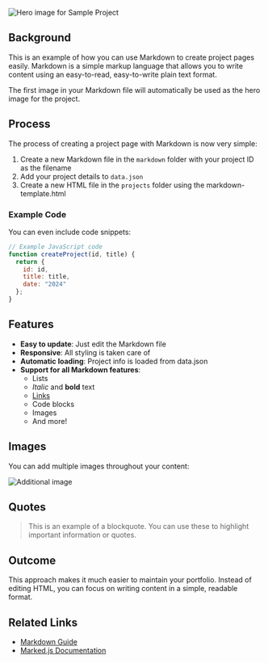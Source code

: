 ![Hero image for Sample Project](../images/projects/sample-project/hero.jpg)

## Background

This is an example of how you can use Markdown to create project pages easily. Markdown is a simple markup language that allows you to write content using an easy-to-read, easy-to-write plain text format.

The first image in your Markdown file will automatically be used as the hero image for the project.

## Process

The process of creating a project page with Markdown is now very simple:

1. Create a new Markdown file in the `markdown` folder with your project ID as the filename
2. Add your project details to `data.json`
3. Create a new HTML file in the `projects` folder using the markdown-template.html

### Example Code

You can even include code snippets:

```javascript
// Example JavaScript code
function createProject(id, title) {
  return {
    id: id,
    title: title,
    date: "2024"
  };
}
```

## Features

- **Easy to update**: Just edit the Markdown file
- **Responsive**: All styling is taken care of
- **Automatic loading**: Project info is loaded from data.json
- **Support for all Markdown features**:
  - Lists
  - *Italic* and **bold** text
  - [Links](https://example.com)
  - Code blocks
  - Images
  - And more!

## Images

You can add multiple images throughout your content:

![Additional image](../images/projects/sample-project/image2.jpg)

## Quotes

> This is an example of a blockquote. You can use these to highlight important information or quotes.

## Outcome

This approach makes it much easier to maintain your portfolio. Instead of editing HTML, you can focus on writing content in a simple, readable format.

## Related Links

- [Markdown Guide](https://www.markdownguide.org/)
- [Marked.js Documentation](https://marked.js.org/) 